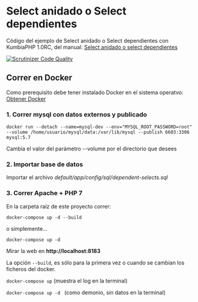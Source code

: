 Select anidado o Select dependientes
======

Código del ejemplo de Select anidado o Select dependientes con KumbiaPHP 1.0RC, del manual: [Select anidado o select dependientes](https://www.kumbiaphp.com/blog/2017/11/17/select-anidado-o-select-dependientes/)

[![Scrutinizer Code Quality](https://scrutinizer-ci.com/g/henrystivens/dependent-select/badges/quality-score.png?b=master)](https://scrutinizer-ci.com/g/henrystivens/dependent-select/?branch=master)

## Correr en Docker

Como prerequisito debe tener instalado Docker en el sistema operatvo: [Obtener Docker](https://www.docker.com/products/overview)

### 1. Correr mysql con datos externos y publicado

``
docker run --detach --name=mysql-dev --env="MYSQL_ROOT_PASSWORD=root" --volume /home/usuario/mysql/data:/var/lib/mysql --publish 6603:3306 mysql:5.7
``

Cambia el valor del parámetro --volume por el directorio que desees

### 2. Importar base de datos

Importar el archivo *default/app/config/sql/dependent-selects.sql*

### 3. Correr Apache + PHP 7

En la carpeta raíz de este proyecto correr:

``
docker-compose up -d --build
``

o simplemente...

``
docker-compose up -d
``

Mirar la web en **http://localhost:8183**

La opción ``--build``, es sólo para la primera vez o cuando se cambian los ficheros del docker.

``docker-compose up`` (muestra el log en la terminal)

``docker-compose up -d `` (como demonio, sin datos en la terminal)